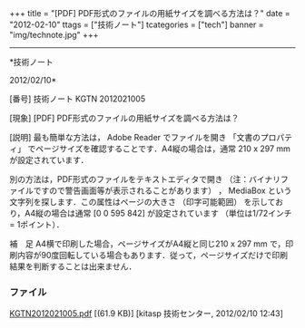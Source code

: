 ﻿+++
title = "[PDF] PDF形式のファイルの用紙サイズを調べる方法は？"
date = "2012-02-10"
ttags = ["技術ノート"]
tcategories = ["tech"]
banner = "img/technote.jpg"
+++

-----------------------------------------------------------------------------------------------------------------------------

*技術ノート

2012/02/10*


[番号]
技術ノート KGTN 2012021005

[現象]
[PDF] PDF形式のファイルの用紙サイズを調べる方法は？

[説明]
最も簡単な方法は， Adobe Reader でファイルを開き 「文書のプロパティ」
でページサイズを確認することです．A4縦の場合は，通常 210 x 297 mm
が設定されています．

別の方法は，PDF形式のファイルをテキストエディタで開き
（注：バイナリファイルですので警告画面等が表示されることがあります） ，
MediaBox という文字列を探します．この属性はページの大きさ
（印字可能範囲） を示しており，A4縦の場合は通常 [0 0 595 842]
が設定されています （単位は1/72インチ = 1ポイント）．

補　足
A4横で印刷した場合，ページサイズがA4縦と同じ210 x 297 mm
で，印刷内容が90度回転している場合もあります．従って，ページサイズだけで印刷結果を判断することは出来ません．


### ファイル

 
 


[KGTN2012021005.pdf](http://techreport.kitasp.net/attachments/download/841/KGTN2012021005.pdf)
 [(61.9 KB)] [kitasp 技術センター, 2012/02/10
12:43]


 


 


